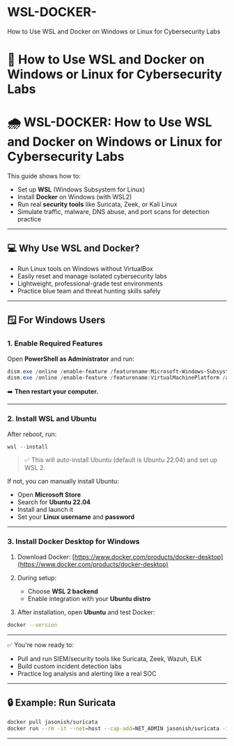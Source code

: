 # WSL-DOCKER-
 How to Use WSL and Docker on Windows or Linux for Cybersecurity Labs
# 🐧 How to Use WSL and Docker on Windows or Linux for Cybersecurity Labs


# 🌧️ WSL-DOCKER: How to Use WSL and Docker on Windows or Linux for Cybersecurity Labs

This guide shows how to:

* Set up **WSL** (Windows Subsystem for Linux)
* Install **Docker** on Windows (with WSL2)
* Run real **security tools** like Suricata, Zeek, or Kali Linux
* Simulate traffic, malware, DNS abuse, and port scans for detection practice

---

## 💻 Why Use WSL and Docker?

* Run Linux tools on Windows without VirtualBox
* Easily reset and manage isolated cybersecurity labs
* Lightweight, professional-grade test environments
* Practice blue team and threat hunting skills safely

---

## 🪟 For Windows Users

### 1. Enable Required Features

Open **PowerShell as Administrator** and run:

```powershell
dism.exe /online /enable-feature /featurename:Microsoft-Windows-Subsystem-Linux /all /norestart
dism.exe /online /enable-feature /featurename:VirtualMachinePlatform /all /norestart
```

➡️ **Then restart your computer.**

---

### 2. Install WSL and Ubuntu

After reboot, run:

```powershell
wsl --install
```

> ✅ This will auto-install Ubuntu (default is Ubuntu 22.04) and set up WSL 2.

If not, you can manually install Ubuntu:

* Open **Microsoft Store**
* Search for **Ubuntu 22.04**
* Install and launch it
* Set your **Linux username** and **password**

---

### 3. Install Docker Desktop for Windows

1. Download Docker: [https://www.docker.com/products/docker-desktop](https://www.docker.com/products/docker-desktop)
2. During setup:

   * Choose **WSL 2 backend**
   * Enable integration with your **Ubuntu distro**
3. After installation, open **Ubuntu** and test Docker:

```bash
docker --version
```

---

✅ You're now ready to:

* Pull and run SIEM/security tools like Suricata, Zeek, Wazuh, ELK
* Build custom incident detection labs
* Practice log analysis and alerting like a real SOC

---

## 🔒 Example: Run Suricata

```bash
docker pull jasonish/suricata
docker run --rm -it --net=host --cap-add=NET_ADMIN jasonish/suricata -i eth0
```

---

